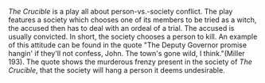 *The Crucible* is a play all about person-vs.-society conflict.
The play features a society which chooses one of its members to be tried as a witch,
the accused then has to deal with an ordeal of a trial.
The accused is usually convicted.
In short, the society chooses a person to kill.
An example of this attitude can be found in the quote "The Deputy Governor promise hangin' if they'll not confess, John. The town's gone wild, I think."(Miller 193).
The quote shows the murderous frenzy present in the society of *The Crucible*, that the society will hang a person it deems undesirable.
